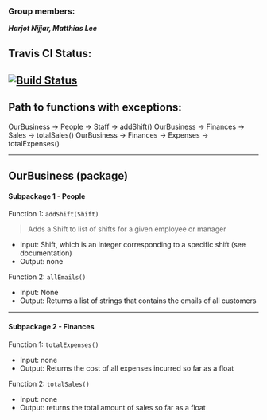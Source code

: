 ### Group members:
***Harjot Nijjar, Matthias Lee***


## Travis CI Status:
[![Build Status](https://travis-ci.com/matthiaslmz/data533-lab4-MatthiasHarjot.svg?branch=master)](https://travis-ci.com/matthiaslmz/data533-lab4-MatthiasHarjot)  
-------------
## Path to functions with exceptions:
OurBusiness -> People -> Staff -> addShift()
OurBusiness -> Finances -> Sales -> totalSales()
OurBusiness -> Finances -> Expenses -> totalExpenses()

--------------
## OurBusiness (package)


#### Subpackage 1 - **People**

Function 1: `addShift(Shift)`

>Adds a Shift to list of shifts for a given employee or manager

* Input: Shift, which is an integer corresponding to a specific shift (see documentation)
* Output: none

Function 2: `allEmails()`

* Input: None
* Output: Returns a list of strings that contains the emails of all customers

---

#### Subpackage 2 - **Finances**

Function 1: `totalExpenses()`

* Input: none
* Output: Returns the cost of all expenses incurred so far as a float

Function 2: `totalSales()`
* Input: none
* Output: returns the total amount of sales so far as a float
